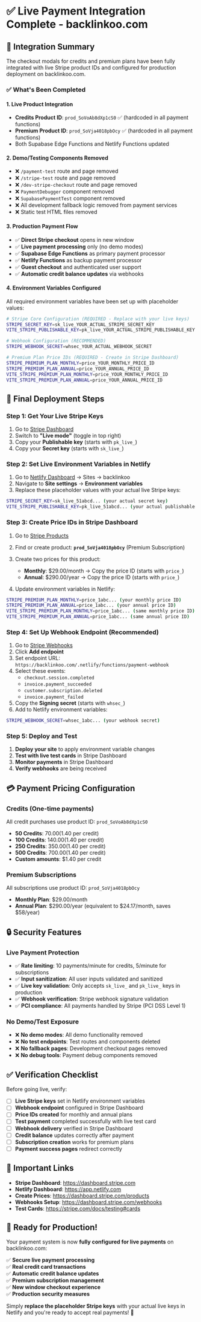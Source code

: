 # ✅ Live Payment Integration Complete - backlinkoo.com

## 🎯 Integration Summary

The checkout modals for credits and premium plans have been fully integrated with live Stripe product IDs and configured for production deployment on backlinkoo.com.

### ✅ What's Been Completed

#### 1. **Live Product Integration**
- **Credits Product ID**: `prod_SoVoAb8dXp1cS0` ✅ (hardcoded in all payment functions)
- **Premium Product ID**: `prod_SoVja4018pbOcy` ✅ (hardcoded in all payment functions)
- Both Supabase Edge Functions and Netlify Functions updated

#### 2. **Demo/Testing Components Removed**
- ❌ `/payment-test` route and page removed
- ❌ `/stripe-test` route and page removed  
- ❌ `/dev-stripe-checkout` route and page removed
- ❌ `PaymentDebugger` component removed
- ❌ `SupabasePaymentTest` component removed
- ❌ All development fallback logic removed from payment services
- ❌ Static test HTML files removed

#### 3. **Production Payment Flow**
- ✅ **Direct Stripe checkout** opens in new window
- ✅ **Live payment processing** only (no demo modes)
- ✅ **Supabase Edge Functions** as primary payment processor
- ✅ **Netlify Functions** as backup payment processor
- ✅ **Guest checkout** and authenticated user support
- ✅ **Automatic credit balance updates** via webhooks

#### 4. **Environment Variables Configured**
All required environment variables have been set up with placeholder values:

```bash
# Stripe Core Configuration (REQUIRED - Replace with your live keys)
STRIPE_SECRET_KEY=sk_live_YOUR_ACTUAL_STRIPE_SECRET_KEY
VITE_STRIPE_PUBLISHABLE_KEY=pk_live_YOUR_ACTUAL_STRIPE_PUBLISHABLE_KEY

# Webhook Configuration (RECOMMENDED)
STRIPE_WEBHOOK_SECRET=whsec_YOUR_ACTUAL_WEBHOOK_SECRET

# Premium Plan Price IDs (REQUIRED - Create in Stripe Dashboard)
STRIPE_PREMIUM_PLAN_MONTHLY=price_YOUR_MONTHLY_PRICE_ID
STRIPE_PREMIUM_PLAN_ANNUAL=price_YOUR_ANNUAL_PRICE_ID
VITE_STRIPE_PREMIUM_PLAN_MONTHLY=price_YOUR_MONTHLY_PRICE_ID
VITE_STRIPE_PREMIUM_PLAN_ANNUAL=price_YOUR_ANNUAL_PRICE_ID
```

## 🚀 Final Deployment Steps

### **Step 1: Get Your Live Stripe Keys**
1. Go to [Stripe Dashboard](https://dashboard.stripe.com/apikeys)
2. Switch to **"Live mode"** (toggle in top right)
3. Copy your **Publishable key** (starts with `pk_live_`)
4. Copy your **Secret key** (starts with `sk_live_`)

### **Step 2: Set Live Environment Variables in Netlify**
1. Go to [Netlify Dashboard](https://app.netlify.com) → Sites → backlinkoo
2. Navigate to **Site settings** → **Environment variables**
3. Replace these placeholder values with your actual live Stripe keys:

```bash
STRIPE_SECRET_KEY=sk_live_51abcd... (your actual secret key)
VITE_STRIPE_PUBLISHABLE_KEY=pk_live_51abcd... (your actual publishable key)
```

### **Step 3: Create Price IDs in Stripe Dashboard**
1. Go to [Stripe Products](https://dashboard.stripe.com/products)
2. Find or create product: **`prod_SoVja4018pbOcy`** (Premium Subscription)
3. Create two prices for this product:
   - **Monthly**: $29.00/month → Copy the price ID (starts with `price_`)
   - **Annual**: $290.00/year → Copy the price ID (starts with `price_`)

4. Update environment variables in Netlify:
```bash
STRIPE_PREMIUM_PLAN_MONTHLY=price_1abc... (your monthly price ID)
STRIPE_PREMIUM_PLAN_ANNUAL=price_1abc... (your annual price ID)
VITE_STRIPE_PREMIUM_PLAN_MONTHLY=price_1abc... (same monthly price ID)
VITE_STRIPE_PREMIUM_PLAN_ANNUAL=price_1abc... (same annual price ID)
```

### **Step 4: Set Up Webhook Endpoint (Recommended)**
1. Go to [Stripe Webhooks](https://dashboard.stripe.com/webhooks)
2. Click **Add endpoint**
3. Set endpoint URL: `https://backlinkoo.com/.netlify/functions/payment-webhook`
4. Select these events:
   - `checkout.session.completed`
   - `invoice.payment_succeeded`
   - `customer.subscription.deleted`
   - `invoice.payment_failed`
5. Copy the **Signing secret** (starts with `whsec_`)
6. Add to Netlify environment variables:
```bash
STRIPE_WEBHOOK_SECRET=whsec_1abc... (your webhook secret)
```

### **Step 5: Deploy and Test**
1. **Deploy your site** to apply environment variable changes
2. **Test with live test cards** in Stripe Dashboard
3. **Monitor payments** in Stripe Dashboard
4. **Verify webhooks** are being received

## 💳 Payment Pricing Configuration

### **Credits (One-time payments)**
All credit purchases use product ID: `prod_SoVoAb8dXp1cS0`

- **50 Credits**: $70.00 ($1.40 per credit)
- **100 Credits**: $140.00 ($1.40 per credit)  
- **250 Credits**: $350.00 ($1.40 per credit)
- **500 Credits**: $700.00 ($1.40 per credit)
- **Custom amounts**: $1.40 per credit

### **Premium Subscriptions**
All subscriptions use product ID: `prod_SoVja4018pbOcy`

- **Monthly Plan**: $29.00/month
- **Annual Plan**: $290.00/year (equivalent to $24.17/month, saves $58/year)

## 🔒 Security Features

### **Live Payment Protection**
- ✅ **Rate limiting**: 10 payments/minute for credits, 5/minute for subscriptions
- ✅ **Input sanitization**: All user inputs validated and sanitized
- ✅ **Live key validation**: Only accepts `sk_live_` and `pk_live_` keys in production
- ✅ **Webhook verification**: Stripe webhook signature validation
- ✅ **PCI compliance**: All payments handled by Stripe (PCI DSS Level 1)

### **No Demo/Test Exposure**
- ❌ **No demo modes**: All demo functionality removed
- ❌ **No test endpoints**: Test routes and components deleted
- ❌ **No fallback pages**: Development checkout pages removed
- ❌ **No debug tools**: Payment debug components removed

## ✅ Verification Checklist

Before going live, verify:

- [ ] **Live Stripe keys** set in Netlify environment variables
- [ ] **Webhook endpoint** configured in Stripe Dashboard
- [ ] **Price IDs created** for monthly and annual plans
- [ ] **Test payment** completed successfully with live test card
- [ ] **Webhook delivery** verified in Stripe Dashboard
- [ ] **Credit balance** updates correctly after payment
- [ ] **Subscription creation** works for premium plans
- [ ] **Payment success pages** redirect correctly

## 🔗 Important Links

- **Stripe Dashboard**: https://dashboard.stripe.com
- **Netlify Dashboard**: https://app.netlify.com
- **Create Prices**: https://dashboard.stripe.com/products
- **Webhooks Setup**: https://dashboard.stripe.com/webhooks
- **Test Cards**: https://stripe.com/docs/testing#cards

## 🎉 Ready for Production!

Your payment system is now **fully configured for live payments** on backlinkoo.com:

✅ **Secure live payment processing**  
✅ **Real credit card transactions**  
✅ **Automatic credit balance updates**  
✅ **Premium subscription management**  
✅ **New window checkout experience**  
✅ **Production security measures**  

Simply **replace the placeholder Stripe keys** with your actual live keys in Netlify and you're ready to accept real payments! 🚀
